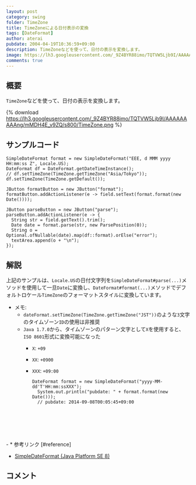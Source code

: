 ```yaml
---
layout: post
category: swing
folder: TimeZone
title: TimeZoneによる日付表示の変換
tags: [DateFormat]
author: aterai
pubdate: 2004-04-19T10:36:59+09:00
description: TimeZoneなどを使って、日付の表示を変換します。
image: https://lh3.googleusercontent.com/_9Z4BYR88imo/TQTVW5Ljb9I/AAAAAAAAAng/mMDH4E_v9ZQ/s800/TimeZone.png
comments: true
---
```

## 概要
`TimeZone`などを使って、日付の表示を変換します。

{% download https://lh3.googleusercontent.com/_9Z4BYR88imo/TQTVW5Ljb9I/AAAAAAAAAng/mMDH4E_v9ZQ/s800/TimeZone.png %}

## サンプルコード
<pre class="prettyprint"><code>SimpleDateFormat format = new SimpleDateFormat("EEE, d MMM yyyy HH:mm:ss Z", Locale.US);
DateFormat df = DateFormat.getDateTimeInstance();
// df.setTimeZone(TimeZone.getTimeZone("Asia/Tokyo"));
df.setTimeZone(TimeZone.getDefault());

JButton formatButton = new JButton("format");
formatButton.addActionListener(e -&gt; field.setText(format.format(new Date())));

JButton parseButton = new JButton("parse");
parseButton.addActionListener(e -&gt; {
  String str = field.getText().trim();
  Date date = format.parse(str, new ParsePosition(0));
  String o = Optional.ofNullable(date).map(df::format).orElse("error");
  textArea.append(o + "\n");
});
</code></pre>

## 解説
上記のサンプルは、`Locale.US`の日付文字列を`SimpleDateFormat#parse(...)`メソッドを使用して一旦`Date`に変換し、`DateFormat#format(...)`メソッドでデフォルトロケール`TimeZone`のフォーマットスタイルに変換しています。

- メモ:
    - `dateFormat.setTimeZone(TimeZone.getTimeZone("JST"))`のような`3`文字のタイムゾーン`ID`の使用は非推奨
    - `Java 1.7.0`から、タイムゾーンのパターン文字として`X`を使用すると、`ISO 8601`形式に変換可能になった
        - `X`: `+09`
        - `XX`: `+0900`
        - `XXX`: `+09:00`
            
            <pre class="prettyprint"><code>DateFormat format = new SimpleDateFormat("yyyy-MM-dd'T'HH:mm:ssXXX");
            System.out.println("pubdate: " + format.format(new Date()));
            // pubdate: 2014-09-08T00:05:45+09:00
</code></pre>
        - * 参考リンク [#reference]
- [SimpleDateFormat (Java Platform SE 8)](https://docs.oracle.com/javase/jp/8/docs/api/java/text/SimpleDateFormat.html)

<!-- dummy comment line for breaking list -->

## コメント
